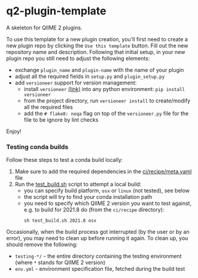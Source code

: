 # q2-plugin-template
A skeleton for QIIME 2 plugins.

To use this template for a new plugin creation, you'll first need to create a new plugin repo by clicking the `Use this template` button.
Fill out the new repository name and description. Following that initial setup, in your new plugin repo you still
need to adjust the following elements:

- exchange `plugin_name` and `plugin-name` with the name of your plugin
- adjust all the required fields in `setup.py` and `plugin_setup.py`
- add `versioneer` support for version management:
    - install `versioneer` [(link)](https://github.com/python-versioneer/python-versioneer) into any python environment: `pip install versioneer`
    - from the project directory, run `versioneer install` to create/modify all the required files
    - add the `# flake8: noqa` flag on top of the `versioneer.py` file for the file to be ignore by lint checks

Enjoy!

### Testing conda builds
Follow these steps to test a conda build locally:
1. Make sure to add the required dependencies in the [ci/recipe/meta.yaml](./ci/recipe/meta.yaml) file
2. Run the [test_build.sh](./ci/recipe/test_build.sh) script to attempt a local build:
    * you can specify build platform, `osx` or `linux` (not tested), see below
    * the script will try to find your conda installation path
    * you need to specify which QIIME 2 version you want to test against, e.g. to build for 2021.8 do (from the `ci/recipe` directory):
      ```shell
      sh test_build.sh 2021.8 osx
      ```
Occasionally, when the build process got interrupted (by the user or by an error), you may need to clean up before running it again.
To clean up, you should remove the following:
* `testing-*/` - the entire directory containing the testing environment (where `*` stands for QIIME 2 version)
* `env.yml` - environment specification file, fetched during the build test
